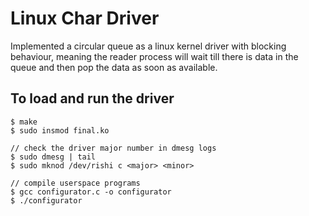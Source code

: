 # Linux Char Driver
Implemented a circular queue as a linux kernel driver with blocking behaviour,
meaning the reader process will wait till there is data in the queue and then
pop the data as soon as available.

## To load and run the driver
```
$ make
$ sudo insmod final.ko

// check the driver major number in dmesg logs
$ sudo dmesg | tail
$ sudo mknod /dev/rishi c <major> <minor>

// compile userspace programs
$ gcc configurator.c -o configurator
$ ./configurator
```
